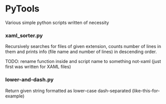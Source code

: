 # PyTools
Various simple python scripts written of necessity

### xaml_sorter.py
Recursively searches for files of given extension, counts number of lines in them and prints info (file name and number of lines) in descending order.

TODO: rename function inside and script name to something not-xaml (just first was written for XAML files)

### lower-and-dash.py
Return given string formatted as lower-case dash-separated (like-this-for-example)